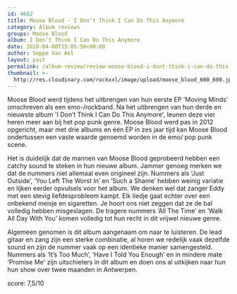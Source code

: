 ```yaml
---
id: 4662
title: Moose Blood - I Don’t Think I Can Do This Anymore
category: Album reviews
groups: Moose Blood
album: I Don’t Think I Can Do This Anymore
date: 2018-04-08T15:05:56+00:00
author: Seppe Van Ael
layout: post
permalink: /album-review/review-moose-blood-i-dont-think-i-can-do-this-anymore/
thumbnail: >-
  http://res.cloudinary.com/rockxxl/image/upload/moose_blood_600_600.jpg
---
```

Moose Blood werd tijdens het uitbrengen van hun eerste EP 'Moving Minds' omschreven als een emo-/rockband. Na het uitbrengen van hun derde en nieuwste album 'I Don’t Think I Can Do This Anymore', leunen deze vier heren meer aan bij het pop punk genre. Moose Blood werd pas in 2012 opgericht, maar met drie albums en één EP in zes jaar tijd kan Moose Blood ondertussen een vaste waarde genoemd worden in de emo/ pop punk scene.

Het is duidelijk dat de mannen van Moose Blood geprobeerd hebben een catchy sound te steken in hun nieuwe album. Jammer genoeg merken we dat de nummers niet allemaal even origineel zijn. Nummers als ‘Just Outside’, ‘You Left The Worst In’ en ‘Such a Shame’ hebben weinig variatie en lijken eerder opvulsels voor het album. We denken wel dat zanger Eddy met een stevig liefdesprobleem kampt. Elk liedje gaat echter over een onbekend meisje en sigaretten. Je hoort ons niet zeggen dat ze de bal volledig hebben misgeslagen. De tragere nummers ‘All The Time’ en ‘Walk All Day With You’ komen volledig tot hun recht in dit vrijwel nieuwe genre.

Algemeen genomen is dit album aangenaam om naar te luisteren. De lead gitaar en zang zijn een sterke combinatie, al horen we redelijk vaak dezelfde sound en zijn de nummer vaak op een identieke manier samengesteld. Nummers als ‘It’s Too Much’, ‘Have I Told You Enough’ en in mindere mate ‘Promise Me' zijn uitschieters in dit album en doen ons al uitkijken naar hun hun show over twee maanden in Antwerpen.

score: 7,5/10
